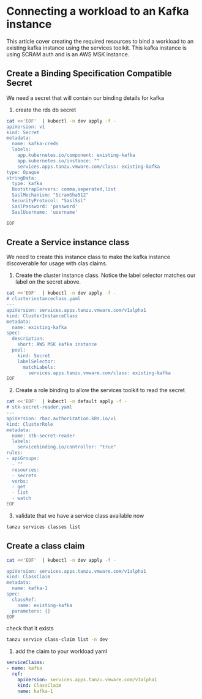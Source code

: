 # Connecting a workload to an Kafka instance

This article cover creating the required resources to bind a workload to an existing kafka instance using the services toolkit. This kafka instance is using SCRAM auth and is an AWS MSK instance.


## Create a Binding Specification Compatible Secret

We need a secret that will contain our binding details for kafka

1. create the rds db secret

```bash
cat <<'EOF'  | kubectl -n dev apply -f - 
apiVersion: v1
kind: Secret
metadata:
  name: kafka-creds
  labels:
    app.kubernetes.io/component: existing-kafka
    app.kubernetes.io/instance: ""
    services.apps.tanzu.vmware.com/class: existing-kafka
type: Opaque
stringData:
  type: kafka
  BootstrapServers: comma,seperated,list
  SaslMechanism: "ScramSha512"
  SecurityProtocol: "SaslSsl"
  SaslPassword: 'password'
  SaslUsername: 'username'

EOF
```

## Create a Service instance class

We need to create this instance class to make the kafka instance discoverable for usage with clas claims. 
1. Create the cluster instance class. Notice the label selector matches our label on the secret  above.

```bash
cat <<'EOF'  | kubectl -n dev apply -f - 
# clusterinstanceclass.yaml
---
apiVersion: services.apps.tanzu.vmware.com/v1alpha1
kind: ClusterInstanceClass
metadata:
  name: existing-kafka
spec:
  description:
    short: AWS MSK kafka instance
  pool:
    kind: Secret
    labelSelector:
      matchLabels:
        services.apps.tanzu.vmware.com/class: existing-kafka
EOF
```

2. Create a role binding to allow the services toolkit to read the  secret

```bash
cat <<'EOF'  | kubectl -n default apply -f - 
# stk-secret-reader.yaml
---
apiVersion: rbac.authorization.k8s.io/v1
kind: ClusterRole
metadata:
  name: stk-secret-reader
  labels:
    servicebinding.io/controller: "true"
rules:
- apiGroups:
  - ""
  resources:
  - secrets
  verbs:
  - get
  - list
  - watch
EOF
```


3. validate that we have a service class available now

```bash
tanzu services classes list
```


## Create a class claim

```bash
cat <<'EOF'  | kubectl -n dev apply -f - 

apiVersion: services.apps.tanzu.vmware.com/v1alpha1
kind: ClassClaim
metadata:
  name: kafka-1
spec:
  classRef:
    name: existing-kafka
  parameters: {}
EOF
```

check that it exists

```bash
tanzu service class-claim list -n dev
```

1. add the claim to your workload yaml

```yaml
serviceClaims:
- name: kafka
  ref:
    apiVersion: services.apps.tanzu.vmware.com/v1alpha1
    kind: ClassClaim
    name: kafka-1
```